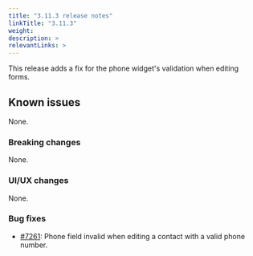 ```yaml
---
title: "3.11.3 release notes"
linkTitle: "3.11.3"
weight: 
description: >
relevantLinks: >
---
```


This release adds a fix for the phone widget's validation when editing forms.

## Known issues

None.

### Breaking changes

None.

### UI/UX changes

None.

### Bug fixes

- [#7261](https://github.com/medic/cht-core/issues/7261): Phone field invalid when editing a contact with a valid phone number.
